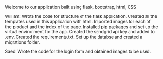 Welcome to our application built using flask, bootstrap, html, CSS

William: Wrote the code for structure of the flask application. Created all the templates used in this application with html. Imported images for each of the product and the index of the page. Installed pip packages and set up the virtual environment for the app. Created the sendgrid api key and added to .env. Created the requirements.txt. Set up the databse and created a migrations folder. 



Saed: Wrote the code for the login form and obtained images to be used. 
